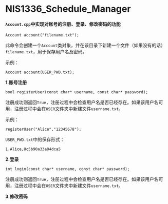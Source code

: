 # NIS1336_Schedule_Manager

#### `Account.cpp`中实现对账号的注册、登录、修改密码的功能

```
Account account("filename.txt");
```

此命令会创建一个`Account`类对象，并在该目录下新建一个文件（如果没有的话）`filename.txt`，用于保存用户名及密码。

示例：

```
Account account(USER_PWD.txt);
```

**1.账号注册**

```
bool registerUser(const char* username, const char* password);
```

注册成功则返回`True`，注册过程中会检查用户名是否已经存在。如果该用户名可用，注册过程中会在`USER`文件夹中新建文件`username.txt`。

示例：

```
registerUser("Alice","12345678");
```

`USER_PWD.txt`中的保存形式：

```
1.Alice,8c5b90a33a04dca5
```






**2.登录**

```
int login(const char* username, const char* password);
```

注册成功则返回`True`，注册过程中会检查用户名是否已经存在。如果该用户名可用，注册过程中会在`USER`文件夹中新建文件`username.txt`。


**3.修改密码**





